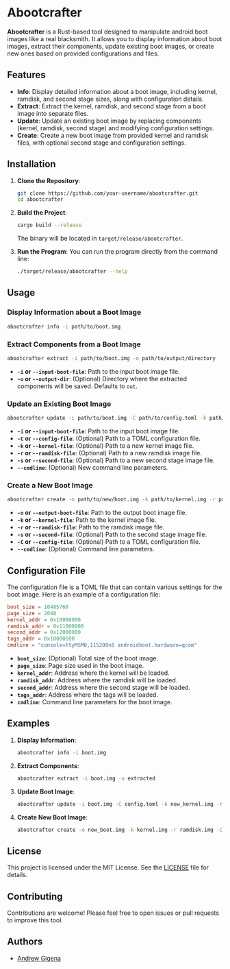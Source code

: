 # Abootcrafter

**Abootcrafter** is a Rust-based tool designed to manipulate android boot images like a real blacksmith. It allows you to display information about boot images, extract their components, update existing boot images, or create new ones based on provided configurations and files.

## Features

- **Info**: Display detailed information about a boot image, including kernel, ramdisk, and second stage sizes, along with configuration details.
- **Extract**: Extract the kernel, ramdisk, and second stage from a boot image into separate files.
- **Update**: Update an existing boot image by replacing components (kernel, ramdisk, second stage) and modifying configuration settings.
- **Create**: Create a new boot image from provided kernel and ramdisk files, with optional second stage and configuration settings.

## Installation

1. **Clone the Repository**:
    ```bash
    git clone https://github.com/your-username/abootcrafter.git
    cd abootcrafter
    ```

2. **Build the Project**:
    ```bash
    cargo build --release
    ```

   The binary will be located in `target/release/abootcrafter`.

3. **Run the Program**:
    You can run the program directly from the command line:
    ```bash
    ./target/release/abootcrafter --help
    ```

## Usage

### Display Information about a Boot Image

```bash
abootcrafter info -i path/to/boot.img
```

### Extract Components from a Boot Image

```bash
abootcrafter extract -i path/to/boot.img -o path/to/output/directory
```

- **`-i` or `--input-boot-file`**: Path to the input boot image file.
- **`-o` or `--output-dir`**: (Optional) Directory where the extracted components will be saved. Defaults to `out`.

### Update an Existing Boot Image

```bash
abootcrafter update -i path/to/boot.img -C path/to/config.toml -k path/to/new/kernel.img -r path/to/new/ramdisk.img -s path/to/new/second.img --cmdline "new cmdline"
```

- **`-i` or `--input-boot-file`**: Path to the input boot image file.
- **`-C` or `--config-file`**: (Optional) Path to a TOML configuration file.
- **`-k` or `--kernel-file`**: (Optional) Path to a new kernel image file.
- **`-r` or `--ramdisk-file`**: (Optional) Path to a new ramdisk image file.
- **`-s` or `--second-file`**: (Optional) Path to a new second stage image file.
- **`--cmdline`**: (Optional) New command line parameters.

### Create a New Boot Image

```bash
abootcrafter create -o path/to/new/boot.img -k path/to/kernel.img -r path/to/ramdisk.img -C path/to/config.toml --cmdline "new cmdline"
```

- **`-o` or `--output-boot-file`**: Path to the output boot image file.
- **`-k` or `--kernel-file`**: Path to the kernel image file.
- **`-r` or `--ramdisk-file`**: Path to the ramdisk image file.
- **`-s` or `--second-file`**: (Optional) Path to the second stage image file.
- **`-C` or `--config-file`**: (Optional) Path to a TOML configuration file.
- **`--cmdline`**: (Optional) Command line parameters.

## Configuration File

The configuration file is a TOML file that can contain various settings for the boot image. Here is an example of a configuration file:

```toml
boot_size = 10485760
page_size = 2048
kernel_addr = 0x10008000
ramdisk_addr = 0x11000000
second_addr = 0x12000000
tags_addr = 0x10000100
cmdline = "console=ttyMSM0,115200n8 androidboot.hardware=qcom"
```

- **`boot_size`**: (Optional) Total size of the boot image.
- **`page_size`**: Page size used in the boot image.
- **`kernel_addr`**: Address where the kernel will be loaded.
- **`ramdisk_addr`**: Address where the ramdisk will be loaded.
- **`second_addr`**: Address where the second stage will be loaded.
- **`tags_addr`**: Address where the tags will be loaded.
- **`cmdline`**: Command line parameters for the boot image.

## Examples

1. **Display Information**:
    ```bash
    abootcrafter info -i boot.img
    ```

2. **Extract Components**:
    ```bash
    abootcrafter extract -i boot.img -o extracted
    ```

3. **Update Boot Image**:
    ```bash
    abootcrafter update -i boot.img -C config.toml -k new_kernel.img -r new_ramdisk.img --cmdline "console=ttyMSM0,115200n8"
    ```

4. **Create New Boot Image**:
    ```bash
    abootcrafter create -o new_boot.img -k kernel.img -r ramdisk.img -C config.toml --cmdline "console=ttyMSM0,115200n8"
    ```

## License

This project is licensed under the MIT License. See the [LICENSE](LICENSE) file for details.

## Contributing

Contributions are welcome! Please feel free to open issues or pull requests to improve this tool.

## Authors

- [Andrew Gigena](https://github.com/andrewgigena)

